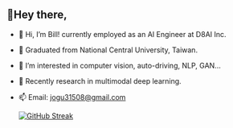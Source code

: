 ## 👋Hey there,
- 👋 Hi, I’m Bill! currently employed as an AI Engineer at D8AI Inc.
- 🦾 Graduated from National Central University, Taiwan.
- 👀 I’m interested in computer vision, auto-driving, NLP, GAN...
- 🤖 Recently research in multimodal deep learning.
- 📫 Email: jogu31508@gmail.com


  [![GitHub Streak](https://streak-stats.demolab.com?user=ycchen218&theme=elegant&hide_border=true&border_radius=4.7)](https://git.io/streak-stats)


                      


<!---
ycchen218/ycchen218 is a ✨ special ✨ repository because its `README.md` (this file) appears on your GitHub profile.
You can click the Preview link to take a look at your changes.
--->
